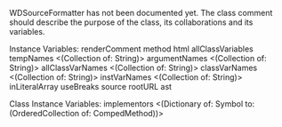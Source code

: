 WDSourceFormatter has not been documented yet. The class comment should describe the purpose of the class, its collaborations and its variables.

Instance Variables:
	renderComment			<Boolean>
	method					<CompiledMethod>
	html					<WAHtmlCanvas>
	allClassVariables	<ProtoObject>
	tempNames				<(Collection of: String)>
	argumentNames			<(Collection of: String)>
	allClassVarNames		<(Collection of: String)>
	classVarNames			<(Collection of: String)>
	instVarNames			<(Collection of: String)>
	inLiteralArray		<Boolean>
	useBreaks				<Boolean>
	source					<String>
	rootURL				<String>
	ast						<RBMethodNode>

Class Instance Variables:
	implementors 			<(Dictionary of: Symbol to: (OrderedCollection of: CompedMethod))>
